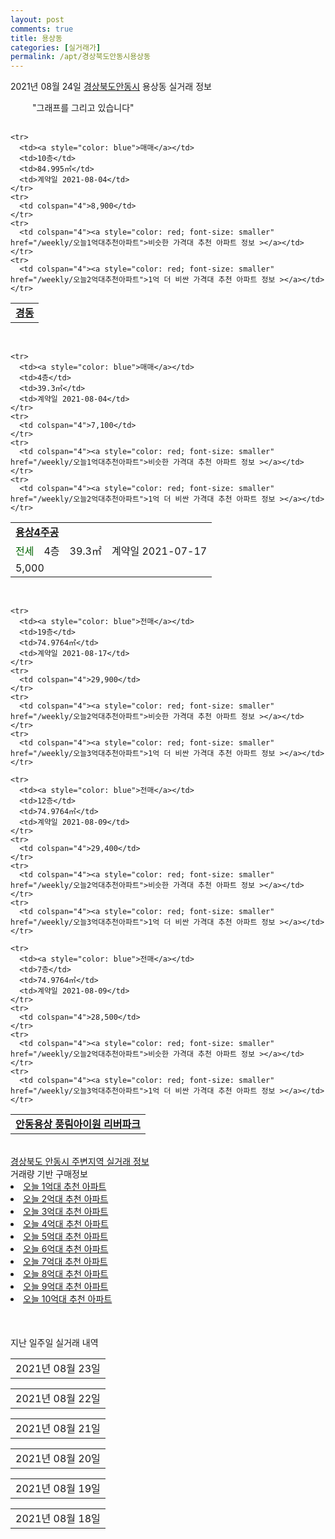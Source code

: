 ```yaml
---
layout: post
comments: true
title: 용상동
categories: [실거래가]
permalink: /apt/경상북도안동시용상동
---
```


2021년 08월 24일 <a href="/apt/경상북도안동시">경상북도안동시</a> 용상동 실거래 정보

<script type="text/javascript">
  google.charts.load('current', {'packages':['corechart']});
  google.charts.setOnLoadCallback(drawChart);

  function drawChart() {
    var data = google.visualization.arrayToDataTable([['거래일', '매매', '전월세', '전매'], ['19-11', 0, 0, 1], ['19-12', 0, 0, 1], ['20-01', 0, 0, 1], ['20-02', 0, 0, 1], ['20-07', 14, 3, 0], ['20-08', 8, 2, 0], ['20-09', 46, 7, 0], ['20-10', 43, 7, 0], ['20-11', 38, 10, 0], ['20-12', 43, 10, 0], ['21-01', 75, 14, 0], ['21-02', 62, 21, 3], ['21-03', 63, 9, 26], ['21-04', 58, 13, 27], ['21-05', 50, 34, 26], ['21-06', 57, 18, 41], ['21-07', 34, 20, 4], ['21-08', 27, 5, 8]]);

    var options = {
      title: '최근 1년간 유형별 거래량 추이',
      legend: { position: 'bottom' }
    };

    setTimeout(function() {
        var chart = new google.visualization.LineChart(document.getElementById('columnchart_material'));
        chart.draw(data, (options));
        document.getElementById('loading').style.display = 'none';
    }, 1000);

  }
</script>

<div id="loading" style="z-index:20; display: block; margin-left: 35px">"그래프를 그리고 있습니다"</div>
<div id="columnchart_material" style="width: 95%; margin-left: -35px; display: block"></div>
<!--<div style="width: 95%; margin-left: -35px; display: block">
      <script async src="https://pagead2.googlesyndication.com/pagead/js/adsbygoogle.js?client=ca-pub-3485438051770037"
          crossorigin="anonymous"></script>
      <ins class="adsbygoogle"
          style="display:block"
          data-ad-format="fluid"
          data-ad-layout-key="-fb+5w+4e-db+86"
          data-ad-client="ca-pub-3485438051770037"
          data-ad-slot="1827090281"></ins>
      <script>
          (adsbygoogle = window.adsbygoogle || []).push({});
      </script>
</div>-->
<br>
<table>
  <tr>
    <td colspan="4" style="font-weight: bold;"><a href="https://search.naver.com/search.naver?query=용상동 경동">경동</a></td>
  </tr>
    
    <tr>
      <td><a style="color: blue">매매</a></td>
      <td>10층</td>
      <td>84.995㎡</td>
      <td>계약일 2021-08-04</td>
    </tr>
    <tr>
      <td colspan="4">8,900</td>
    </tr>
    <tr>
      <td colspan="4"><a style="color: red; font-size: smaller" href="/weekly/오늘1억대추천아파트">비슷한 가격대 추천 아파트 정보 ></a></td>
    </tr>
    <tr>
      <td colspan="4"><a style="color: red; font-size: smaller" href="/weekly/오늘2억대추천아파트">1억 더 비싼 가격대 추천 아파트 정보 ></a></td>
    </tr>
      
</table>
<br>
<table>
  <tr>
    <td colspan="4" style="font-weight: bold;"><a href="https://search.naver.com/search.naver?query=용상4주공">용상4주공</a></td>
  </tr>
    
    <tr>
      <td><a style="color: blue">매매</a></td>
      <td>4층</td>
      <td>39.3㎡</td>
      <td>계약일 2021-08-04</td>
    </tr>
    <tr>
      <td colspan="4">7,100</td>
    </tr>
    <tr>
      <td colspan="4"><a style="color: red; font-size: smaller" href="/weekly/오늘1억대추천아파트">비슷한 가격대 추천 아파트 정보 ></a></td>
    </tr>
    <tr>
      <td colspan="4"><a style="color: red; font-size: smaller" href="/weekly/오늘2억대추천아파트">1억 더 비싼 가격대 추천 아파트 정보 ></a></td>
    </tr>
      
  <tr>
    <td><a style="color: darkgreen">전세</a></td>
    <td>4층</td>
    <td>39.3㎡</td>
    <td>계약일 2021-07-17</td>
  </tr>
  <tr>
    <td colspan="4">5,000</td>
  </tr>
    
</table>
<br>
<table>
  <tr>
    <td colspan="4" style="font-weight: bold;"><a href="https://search.naver.com/search.naver?query=안동용상 풍림아이원 리버파크">안동용상 풍림아이원 리버파크</a></td>
  </tr>
    
    <tr>
      <td><a style="color: blue">전매</a></td>
      <td>19층</td>
      <td>74.9764㎡</td>
      <td>계약일 2021-08-17</td>
    </tr>
    <tr>
      <td colspan="4">29,900</td>
    </tr>
    <tr>
      <td colspan="4"><a style="color: red; font-size: smaller" href="/weekly/오늘2억대추천아파트">비슷한 가격대 추천 아파트 정보 ></a></td>
    </tr>
    <tr>
      <td colspan="4"><a style="color: red; font-size: smaller" href="/weekly/오늘3억대추천아파트">1억 더 비싼 가격대 추천 아파트 정보 ></a></td>
    </tr>
      
    <tr>
      <td><a style="color: blue">전매</a></td>
      <td>12층</td>
      <td>74.9764㎡</td>
      <td>계약일 2021-08-09</td>
    </tr>
    <tr>
      <td colspan="4">29,400</td>
    </tr>
    <tr>
      <td colspan="4"><a style="color: red; font-size: smaller" href="/weekly/오늘2억대추천아파트">비슷한 가격대 추천 아파트 정보 ></a></td>
    </tr>
    <tr>
      <td colspan="4"><a style="color: red; font-size: smaller" href="/weekly/오늘3억대추천아파트">1억 더 비싼 가격대 추천 아파트 정보 ></a></td>
    </tr>
      
    <tr>
      <td><a style="color: blue">전매</a></td>
      <td>7층</td>
      <td>74.9764㎡</td>
      <td>계약일 2021-08-09</td>
    </tr>
    <tr>
      <td colspan="4">28,500</td>
    </tr>
    <tr>
      <td colspan="4"><a style="color: red; font-size: smaller" href="/weekly/오늘2억대추천아파트">비슷한 가격대 추천 아파트 정보 ></a></td>
    </tr>
    <tr>
      <td colspan="4"><a style="color: red; font-size: smaller" href="/weekly/오늘3억대추천아파트">1억 더 비싼 가격대 추천 아파트 정보 ></a></td>
    </tr>
      
</table>

<br>
<a href="/apt/경상북도안동시">경상북도 안동시 주변지역 실거래 정보</a>

<br>    
<font>거래량 기반 구매정보</font>
<li><a href='/weekly/오늘1억대추천아파트'>오늘 1억대 추천 아파트</a></li>
<li><a href='/weekly/오늘2억대추천아파트'>오늘 2억대 추천 아파트</a></li>
<li><a href='/weekly/오늘3억대추천아파트'>오늘 3억대 추천 아파트</a></li>
<li><a href='/weekly/오늘4억대추천아파트'>오늘 4억대 추천 아파트</a></li>
<li><a href='/weekly/오늘5억대추천아파트'>오늘 5억대 추천 아파트</a></li>
<li><a href='/weekly/오늘6억대추천아파트'>오늘 6억대 추천 아파트</a></li>
<li><a href='/weekly/오늘7억대추천아파트'>오늘 7억대 추천 아파트</a></li>
<li><a href='/weekly/오늘8억대추천아파트'>오늘 8억대 추천 아파트</a></li>
<li><a href='/weekly/오늘9억대추천아파트'>오늘 9억대 추천 아파트</a></li>
<li><a href='/weekly/오늘10억대추천아파트'>오늘 10억대 추천 아파트</a></li>


    
<div style="margin-top: 50px; margin-bottom: 13px">지난 일주일 실거래 내역</div>

  <table style="width: 100%; margin-bottom: 1px">
      <tr class="header">
        <td>2021년 08월 23일</td>
      </tr>
      <tr class="child" style="display: none">
        <td>
            
        <table>
          <tr>
            <td colspan="4" style="font-weight: bold;"><a href="https://search.naver.com/search.naver?query=실거래정보없음">실거래정보없음</a></td>
          </tr>

        </table>
    
        </td>
      </tr>
  </table>
    
  <table style="width: 100%; margin-bottom: 1px">
      <tr class="header">
        <td>2021년 08월 22일</td>
      </tr>
      <tr class="child" style="display: none">
        <td>
            
        <table>
          <tr>
            <td colspan="4" style="font-weight: bold;"><a href="https://search.naver.com/search.naver?query=실거래정보없음">실거래정보없음</a></td>
          </tr>

        </table>
    
        </td>
      </tr>
  </table>
    
  <table style="width: 100%; margin-bottom: 1px">
      <tr class="header">
        <td>2021년 08월 21일</td>
      </tr>
      <tr class="child" style="display: none">
        <td>
            
        <table>
          <tr>
            <td colspan="4" style="font-weight: bold;"><a href="https://search.naver.com/search.naver?query=안동 세영 리첼">안동 세영 리첼</a></td>
          </tr>

          <tr>
            <td><a style="color: blue">매매</a></td>
            <td>13층</td>
            <td>84.5537㎡</td>
            <td>계약일 2021-08-19</td>
          </tr>
          <tr>
            <td colspan="4"><a style="color: red;">신고가 </a>30,000<br>기존최고가 19,900</td>
          </tr>
    
        </table>
        <table style="margin-top: 5px">
          <tr>
            <td colspan="4" style="font-weight: bold;"><a href="https://search.naver.com/search.naver?query=용상1주공">용상1주공</a></td>
          </tr>
    
          <tr>
            <td><a style="color: darkgreen">전세</a></td>
            <td>3층</td>
            <td>35.215㎡</td>
            <td>계약일 2021-07-09</td>
          </tr>
          <tr>
            <td colspan="4"><a style="color: red;">신고가 </a>2,500<br>기존최고가 1,800</td>
          </tr>
    
        </table>
        <table style="margin-top: 5px">
          <tr>
            <td colspan="4" style="font-weight: bold;"><a href="https://search.naver.com/search.naver?query=안동용상 풍림아이원 리버파크">안동용상 풍림아이원 리버파크</a></td>
          </tr>
    
          <tr>
            <td><a style="color: blue">전매</a></td>
            <td>21층</td>
            <td>74.9764㎡</td>
            <td>계약일 2021-08-20</td>
          </tr>
          <tr>
            <td colspan="4">29,400</td>
          </tr>
    
          <tr>
            <td><a style="color: blue">전매</a></td>
            <td>5층</td>
            <td>74.9764㎡</td>
            <td>계약일 2021-08-20</td>
          </tr>
          <tr>
            <td colspan="4">28,500</td>
          </tr>
    
        </table>
    
        </td>
      </tr>
  </table>
    
  <table style="width: 100%; margin-bottom: 1px">
      <tr class="header">
        <td>2021년 08월 20일</td>
      </tr>
      <tr class="child" style="display: none">
        <td>
            
        <table>
          <tr>
            <td colspan="4" style="font-weight: bold;"><a href="https://search.naver.com/search.naver?query=e편한세상안동강변">e편한세상안동강변</a></td>
          </tr>

          <tr>
            <td><a style="color: blue">매매</a></td>
            <td>7층</td>
            <td>77.66㎡</td>
            <td>계약일 2021-08-17</td>
          </tr>
          <tr>
            <td colspan="4">35,300</td>
          </tr>
    
        </table>
        <table style="margin-top: 5px">
          <tr>
            <td colspan="4" style="font-weight: bold;"><a href="https://search.naver.com/search.naver?query=용상2주공">용상2주공</a></td>
          </tr>
    
          <tr>
            <td><a style="color: blue">매매</a></td>
            <td>1층</td>
            <td>38.07㎡</td>
            <td>계약일 2021-07-29</td>
          </tr>
          <tr>
            <td colspan="4"><a style="color: red;">신고가 </a>5,800<br>기존최고가 5,300</td>
          </tr>
    
        </table>
        <table style="margin-top: 5px">
          <tr>
            <td colspan="4" style="font-weight: bold;"><a href="https://search.naver.com/search.naver?query=용상4주공">용상4주공</a></td>
          </tr>
    
          <tr>
            <td><a style="color: blue">매매</a></td>
            <td>1층</td>
            <td>39.69㎡</td>
            <td>계약일 2021-08-17</td>
          </tr>
          <tr>
            <td colspan="4">6,050</td>
          </tr>
    
        </table>
        <table style="margin-top: 5px">
          <tr>
            <td colspan="4" style="font-weight: bold;"><a href="https://search.naver.com/search.naver?query=용상6주공">용상6주공</a></td>
          </tr>
    
          <tr>
            <td><a style="color: blue">매매</a></td>
            <td>14층</td>
            <td>59.99㎡</td>
            <td>계약일 2021-07-17</td>
          </tr>
          <tr>
            <td colspan="4">11,500</td>
          </tr>
    
        </table>
        <table style="margin-top: 5px">
          <tr>
            <td colspan="4" style="font-weight: bold;"><a href="https://search.naver.com/search.naver?query=용상1주공">용상1주공</a></td>
          </tr>
    
          <tr>
            <td><a style="color: darkgoldenrod">월세</a></td>
            <td>1층</td>
            <td>35.215㎡</td>
            <td>계약일 2021-08-09</td>
          </tr>
          <tr>
            <td colspan="4">20 (200)</td>
          </tr>
    
        </table>
        <table style="margin-top: 5px">
          <tr>
            <td colspan="4" style="font-weight: bold;"><a href="https://search.naver.com/search.naver?query=용상4주공">용상4주공</a></td>
          </tr>
    
          <tr>
            <td><a style="color: darkgreen">전세</a></td>
            <td>1층</td>
            <td>39.3㎡</td>
            <td>계약일 2021-08-13</td>
          </tr>
          <tr>
            <td colspan="4"><a style="color: red;">신고가 </a>6,000<br>기존최고가 -</td>
          </tr>
    
        </table>
        <table style="margin-top: 5px">
          <tr>
            <td colspan="4" style="font-weight: bold;"><a href="https://search.naver.com/search.naver?query=안동용상 풍림아이원 리버파크">안동용상 풍림아이원 리버파크</a></td>
          </tr>
    
          <tr>
            <td><a style="color: blue">전매</a></td>
            <td>11층</td>
            <td>74.9764㎡</td>
            <td>계약일 2021-08-18</td>
          </tr>
          <tr>
            <td colspan="4">29,800</td>
          </tr>
    
        </table>
    
        </td>
      </tr>
  </table>
    
  <table style="width: 100%; margin-bottom: 1px">
      <tr class="header">
        <td>2021년 08월 19일</td>
      </tr>
      <tr class="child" style="display: none">
        <td>
            
        <table>
          <tr>
            <td colspan="4" style="font-weight: bold;"><a href="https://search.naver.com/search.naver?query=용상4주공">용상4주공</a></td>
          </tr>

          <tr>
            <td><a style="color: blue">매매</a></td>
            <td>2층</td>
            <td>39.3㎡</td>
            <td>계약일 2021-08-16</td>
          </tr>
          <tr>
            <td colspan="4">7,800</td>
          </tr>
    
        </table>
        <table style="margin-top: 5px">
          <tr>
            <td colspan="4" style="font-weight: bold;"><a href="https://search.naver.com/search.naver?query=용상세영리첼2차">용상세영리첼2차</a></td>
          </tr>
    
          <tr>
            <td><a style="color: blue">매매</a></td>
            <td>1층</td>
            <td>59.2996㎡</td>
            <td>계약일 2021-08-18</td>
          </tr>
          <tr>
            <td colspan="4">19,200</td>
          </tr>
    
        </table>
        <table style="margin-top: 5px">
          <tr>
            <td colspan="4" style="font-weight: bold;"><a href="https://search.naver.com/search.naver?query=현대2">현대2</a></td>
          </tr>
    
          <tr>
            <td><a style="color: blue">매매</a></td>
            <td>2층</td>
            <td>59.4㎡</td>
            <td>계약일 2021-08-18</td>
          </tr>
          <tr>
            <td colspan="4">6,270</td>
          </tr>
    
        </table>
        <table style="margin-top: 5px">
          <tr>
            <td colspan="4" style="font-weight: bold;"><a href="https://search.naver.com/search.naver?query=용상2주공">용상2주공</a></td>
          </tr>
    
          <tr>
            <td><a style="color: darkgreen">전세</a></td>
            <td>1층</td>
            <td>38.07㎡</td>
            <td>계약일 2021-08-18</td>
          </tr>
          <tr>
            <td colspan="4"><a style="color: red;">신고가 </a>4,500<br>기존최고가 4,000</td>
          </tr>
    
        </table>
        <table style="margin-top: 5px">
          <tr>
            <td colspan="4" style="font-weight: bold;"><a href="https://search.naver.com/search.naver?query=현대2">현대2</a></td>
          </tr>
    
          <tr>
            <td><a style="color: darkgreen">전세</a></td>
            <td>10층</td>
            <td>59.4㎡</td>
            <td>계약일 2021-07-12</td>
          </tr>
          <tr>
            <td colspan="4"><a style="color: red;">신고가 </a>7,000<br>기존최고가 -</td>
          </tr>
    
        </table>
    
        </td>
      </tr>
  </table>
    
  <table style="width: 100%; margin-bottom: 1px">
      <tr class="header">
        <td>2021년 08월 18일</td>
      </tr>
      <tr class="child" style="display: none">
        <td>
            
        <table>
          <tr>
            <td colspan="4" style="font-weight: bold;"><a href="https://search.naver.com/search.naver?query=e편한세상안동강변">e편한세상안동강변</a></td>
          </tr>

          <tr>
            <td><a style="color: blue">매매</a></td>
            <td>7층</td>
            <td>77.66㎡</td>
            <td>계약일 2021-08-13</td>
          </tr>
          <tr>
            <td colspan="4"><a style="color: red;">신고가 </a>38,800<br>기존최고가 32,500</td>
          </tr>
    
          <tr>
            <td><a style="color: blue">매매</a></td>
            <td>4층</td>
            <td>77.58㎡</td>
            <td>계약일 2021-08-12</td>
          </tr>
          <tr>
            <td colspan="4">34,500</td>
          </tr>
    
        </table>
        <table style="margin-top: 5px">
          <tr>
            <td colspan="4" style="font-weight: bold;"><a href="https://search.naver.com/search.naver?query=안동 세영 리첼">안동 세영 리첼</a></td>
          </tr>
    
          <tr>
            <td><a style="color: blue">매매</a></td>
            <td>14층</td>
            <td>84.5946㎡</td>
            <td>계약일 2021-08-06</td>
          </tr>
          <tr>
            <td colspan="4"><a style="color: red;">신고가 </a>28,000<br>기존최고가 26,600</td>
          </tr>
    
        </table>
        <table style="margin-top: 5px">
          <tr>
            <td colspan="4" style="font-weight: bold;"><a href="https://search.naver.com/search.naver?query=용상1주공">용상1주공</a></td>
          </tr>
    
          <tr>
            <td><a style="color: blue">매매</a></td>
            <td>5층</td>
            <td>35.638㎡</td>
            <td>계약일 2021-08-14</td>
          </tr>
          <tr>
            <td colspan="4"><a style="color: red;">신고가 </a>6,300<br>기존최고가 5,500</td>
          </tr>
    
        </table>
        <table style="margin-top: 5px">
          <tr>
            <td colspan="4" style="font-weight: bold;"><a href="https://search.naver.com/search.naver?query=용상2주공">용상2주공</a></td>
          </tr>
    
          <tr>
            <td><a style="color: blue">매매</a></td>
            <td>4층</td>
            <td>38.88㎡</td>
            <td>계약일 2021-08-10</td>
          </tr>
          <tr>
            <td colspan="4"><a style="color: red;">신고가 </a>6,600<br>기존최고가 5,900</td>
          </tr>
    
        </table>
        <table style="margin-top: 5px">
          <tr>
            <td colspan="4" style="font-weight: bold;"><a href="https://search.naver.com/search.naver?query=용상5-1주공">용상5-1주공</a></td>
          </tr>
    
          <tr>
            <td><a style="color: blue">매매</a></td>
            <td>4층</td>
            <td>49.62㎡</td>
            <td>계약일 2021-08-07</td>
          </tr>
          <tr>
            <td colspan="4">7,900</td>
          </tr>
    
        </table>
        <table style="margin-top: 5px">
          <tr>
            <td colspan="4" style="font-weight: bold;"><a href="https://search.naver.com/search.naver?query=용상세영리첼2차">용상세영리첼2차</a></td>
          </tr>
    
          <tr>
            <td><a style="color: blue">매매</a></td>
            <td>2층</td>
            <td>59.2996㎡</td>
            <td>계약일 2021-07-31</td>
          </tr>
          <tr>
            <td colspan="4">18,300</td>
          </tr>
    
        </table>
        <table style="margin-top: 5px">
          <tr>
            <td colspan="4" style="font-weight: bold;"><a href="https://search.naver.com/search.naver?query=현대2">현대2</a></td>
          </tr>
    
          <tr>
            <td><a style="color: blue">매매</a></td>
            <td>2층</td>
            <td>59.4㎡</td>
            <td>계약일 2021-08-11</td>
          </tr>
          <tr>
            <td colspan="4">7,200</td>
          </tr>
    
        </table>
        <table style="margin-top: 5px">
          <tr>
            <td colspan="4" style="font-weight: bold;"><a href="https://search.naver.com/search.naver?query=용상2주공">용상2주공</a></td>
          </tr>
    
          <tr>
            <td><a style="color: darkgreen">전세</a></td>
            <td>5층</td>
            <td>38.88㎡</td>
            <td>계약일 2021-08-13</td>
          </tr>
          <tr>
            <td colspan="4"><a style="color: red;">신고가 </a>3,800<br>기존최고가 3,500</td>
          </tr>
    
        </table>
        <table style="margin-top: 5px">
          <tr>
            <td colspan="4" style="font-weight: bold;"><a href="https://search.naver.com/search.naver?query=용상5-1주공">용상5-1주공</a></td>
          </tr>
    
          <tr>
            <td><a style="color: darkgreen">전세</a></td>
            <td>12층</td>
            <td>49.62㎡</td>
            <td>계약일 2021-08-14</td>
          </tr>
          <tr>
            <td colspan="4"><a style="color: red;">신고가 </a>7,000<br>기존최고가 -</td>
          </tr>
    
        </table>
    
        </td>
      </tr>
  </table>
    

